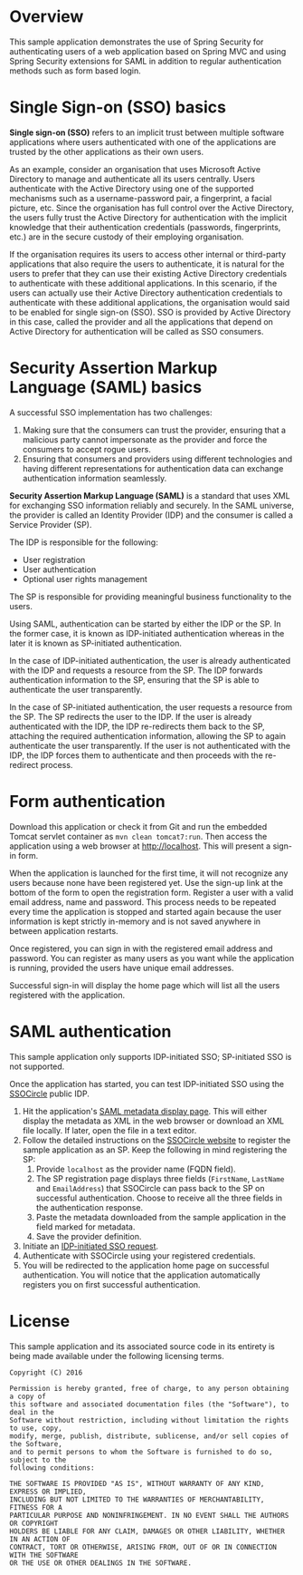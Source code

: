 # Overview
This sample application demonstrates the use of Spring Security for
authenticating users of a web application based on Spring MVC and
using Spring Security extensions for SAML in addition to regular
authentication methods such as form based login.

# Single Sign-on (SSO) basics
**Single sign-on (SSO)** refers to an implicit trust between multiple
software applications where users authenticated with one of the applications
are trusted by the other applications as their own users.

As an example, consider an organisation that uses Microsoft Active Directory
to manage and authenticate all its users centrally.  Users authenticate with
the Active Directory using one of the supported mechanisms such as a
username-password pair, a fingerprint, a facial picture, etc.  Since
the organisation has full control over the Active Directory, the users
fully trust the Active Directory for authentication with the implicit
knowledge that their authentication credentials (passwords, fingerprints,
etc.) are in the secure custody of their employing organisation.

If the organisation requires its users to access other internal or third-party
applications that also require the users to authenticate, it is natural
for the users to prefer that they can use their existing Active Directory
credentials to authenticate with these additional applications.  In this
scenario, if the users can actually use their Active Directory authentication
credentials to authenticate with these additional applications, the
organisation would said to be enabled for single sign-on (SSO).  SSO is
provided by Active Directory in this case, called the provider and all the
applications that depend on Active Directory for authentication will be called
as SSO consumers.

# Security Assertion Markup Language (SAML) basics
A successful SSO implementation has two challenges:

1. Making sure that the consumers can trust the provider, ensuring that a
malicious party cannot impersonate as the provider and force the consumers
to accept rogue users.
1. Ensuring that consumers and providers using different technologies and
having different representations for authentication data can exchange
authentication information seamlessly.

**Security Assertion Markup Language (SAML)** is a standard that uses XML
for exchanging SSO information reliably and securely.  In the SAML universe,
the provider is called an Identity Provider (IDP) and the consumer is called
a Service Provider (SP).

The IDP is responsible for the following:

* User registration
* User authentication
* Optional user rights management

The SP is responsible for providing meaningful business functionality to
the users.

Using SAML, authentication can be started by either the IDP or the SP.  In the
former case, it is known as IDP-initiated authentication whereas in the later
it is known as SP-initiated authentication.

In the case of IDP-initiated authentication, the user is already authenticated
with the IDP and requests a resource from the SP.  The IDP forwards
authentication information to the SP, ensuring that the SP is able to
authenticate the user transparently.

In the case of SP-initiated authentication, the user requests a resource from
the SP.  The SP redirects the user to the IDP.  If the user is already
authenticated with the IDP, the IDP re-redirects them back to the SP, attaching
the required authentication information, allowing the SP to again authenticate
the user transparently.  If the user is not authenticated with the IDP, the
IDP forces them to authenticate and then proceeds with the re-redirect process.

# Form authentication
Download this application or check it from Git and run the embedded Tomcat servlet
container as `mvn clean tomcat7:run`.  Then access the application using a
web browser at [http://localhost](http://localhost).  This will present a
sign-in form.

When the application is launched for the first time, it will not recognize
any users because none have been registered yet.  Use the sign-up link at
the bottom of the form to open the registration form.  Register a user with
a valid email address, name and password.  This process needs to be repeated
every time the application is stopped and started again because the user
information is kept strictly in-memory and is not saved anywhere in between
application restarts.

Once registered, you can sign in with the registered email address and
password.  You can register as many users as you want while the application
is running, provided the users have unique email addresses.

Successful sign-in will display the home page which will list all the
users registered with the application.

# SAML authentication
This sample application only supports IDP-initiated SSO; SP-initiated
SSO is not supported.

Once the application has started, you can test IDP-initiated SSO using the
[SSOCircle](http://www.ssocircle.com) public IDP.

1. Hit the application's [SAML metadata display page](http://localhost/saml/metadata).
This will either display the metadata as XML in the web browser or download an
XML file locally.  If later, open the file in a text editor.
1. Follow the detailed instructions on the
[SSOCircle website](http://www.ssocircle.com/en/ssocircle-how-to/) to 
register the sample application as an SP.  Keep the following in mind registering
the SP:
    1. Provide `localhost` as the provider name (FQDN field).
    1. The SP registration page displays three fields (`FirstName`, `LastName` and `EmailAddress`) that SSOCircle can pass back to the SP on successful authentication.  Choose to receive all the three fields in the authentication response.
    1. Paste the metadata downloaded from the sample application in the field marked for metadata.
    1. Save the provider definition.
1. Initiate an [IDP-initiated SSO request](https://idp.ssocircle.com/sso/hos/AdPage.jsp?returnUrl=/sso/idpssoinit&metaAlias=%2Fssocircle&spEntityID=http%3A%2F%2Flocalhost%3A80%2Fsaml%2Fmetadata).
1. Authenticate with SSOCircle using your registered credentials.
1. You will be redirected to the application home page on successful authentication.  You will notice that the application automatically registers you on first successful authentication.

# License
This sample application and its associated source code in its entirety is being made
available under the following licensing terms.

    Copyright (C) 2016

    Permission is hereby granted, free of charge, to any person obtaining a copy of
    this software and associated documentation files (the "Software"), to deal in the
    Software without restriction, including without limitation the rights to use, copy,
    modify, merge, publish, distribute, sublicense, and/or sell copies of the Software,
    and to permit persons to whom the Software is furnished to do so, subject to the
    following conditions:

    THE SOFTWARE IS PROVIDED "AS IS", WITHOUT WARRANTY OF ANY KIND, EXPRESS OR IMPLIED,
    INCLUDING BUT NOT LIMITED TO THE WARRANTIES OF MERCHANTABILITY, FITNESS FOR A
    PARTICULAR PURPOSE AND NONINFRINGEMENT. IN NO EVENT SHALL THE AUTHORS OR COPYRIGHT
    HOLDERS BE LIABLE FOR ANY CLAIM, DAMAGES OR OTHER LIABILITY, WHETHER IN AN ACTION OF
    CONTRACT, TORT OR OTHERWISE, ARISING FROM, OUT OF OR IN CONNECTION WITH THE SOFTWARE
    OR THE USE OR OTHER DEALINGS IN THE SOFTWARE.
